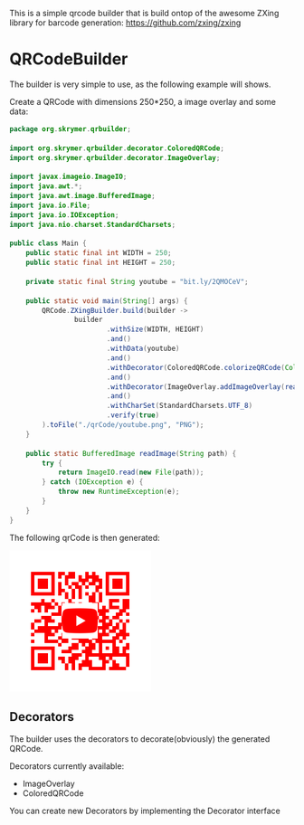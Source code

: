 This is a simple qrcode builder that is build ontop of the awesome ZXing library for barcode generation: https://github.com/zxing/zxing

QRCodeBuilder
=========

The builder is very simple to use, as the following example will shows.

Create a QRCode with dimensions 250*250, a image overlay and some data:

```java
package org.skrymer.qrbuilder;

import org.skrymer.qrbuilder.decorator.ColoredQRCode;
import org.skrymer.qrbuilder.decorator.ImageOverlay;

import javax.imageio.ImageIO;
import java.awt.*;
import java.awt.image.BufferedImage;
import java.io.File;
import java.io.IOException;
import java.nio.charset.StandardCharsets;

public class Main {
    public static final int WIDTH = 250;
    public static final int HEIGHT = 250;

    private static final String youtube = "bit.ly/2QMOCeV";

    public static void main(String[] args) {
        QRCode.ZXingBuilder.build(builder ->
                builder
                        .withSize(WIDTH, HEIGHT)
                        .and()
                        .withData(youtube)
                        .and()
                        .withDecorator(ColoredQRCode.colorizeQRCode(Color.decode("#FF0000")))
                        .and()
                        .withDecorator(ImageOverlay.addImageOverlay(readImage("src/test/resources/images/IconYouTube.png")))
                        .and()
                        .withCharSet(StandardCharsets.UTF_8)
                        .verify(true)
        ).toFile("./qrCode/youtube.png", "PNG");
    }

    public static BufferedImage readImage(String path) {
        try {
            return ImageIO.read(new File(path));
        } catch (IOException e) {
            throw new RuntimeException(e);
        }
    }
}
```
The following qrCode is then generated:

![alt text](./qrCode/youtube.png "QRCode")

## Decorators

The builder uses the decorators to decorate(obviously) the generated QRCode. 

Decorators currently available:
* ImageOverlay 
* ColoredQRCode 

You can create new Decorators by implementing the Decorator interface
